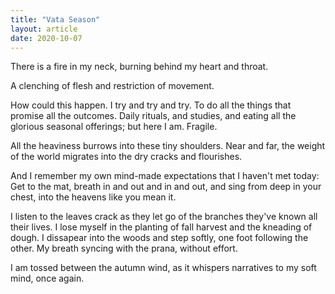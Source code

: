 ```yaml
---
title: "Vata Season"
layout: article
date: 2020-10-07
---
```


There is a fire in my neck, burning behind my heart and throat.

A clenching of flesh and restriction of movement. 

How could this happen. I try and try and try. To do all the things that promise all the outcomes. Daily rituals, and studies, and eating all the glorious seasonal offerings; but here I am. Fragile. 

All the heaviness burrows into these tiny shoulders. Near and far, the weight of the world migrates into the dry cracks and flourishes.

And I remember my own mind-made expectations that I haven't met today: 
Get to the mat, breath in and out and in and out, and sing from deep in your chest, into the heavens like you mean it.

I listen to the leaves crack as they let go of the branches they've known all their lives. 
I lose myself in the planting of fall harvest and the kneading of dough. 
I dissapear into the woods and step softly, one foot following the other.
My breath syncing with the prana, without effort.

I am tossed between the autumn wind, as it whispers narratives to my soft mind, once again. 